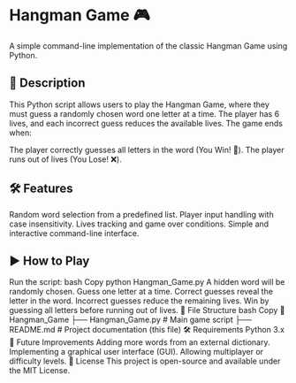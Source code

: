 # Hangman Game 🎮

A simple command-line implementation of the classic Hangman Game using Python.

## 📜 Description

This Python script allows users to play the Hangman Game, where they must guess a randomly chosen word one letter at a time. The player has 6 lives, and each incorrect guess reduces the available lives. The game ends when:

The player correctly guesses all letters in the word (You Win! 🎉).
The player runs out of lives (You Lose! ❌).
## 🛠 Features

Random word selection from a predefined list.
Player input handling with case insensitivity.
Lives tracking and game over conditions.
Simple and interactive command-line interface.
## ▶️ How to Play

Run the script:
bash
Copy
python Hangman_Game.py
A hidden word will be randomly chosen.
Guess one letter at a time.
Correct guesses reveal the letter in the word.
Incorrect guesses reduce the remaining lives.
Win by guessing all letters before running out of lives.
📂 File Structure
bash
Copy
📂 Hangman_Game
 ├── Hangman_Game.py  # Main game script
 ├── README.md        # Project documentation (this file)
🛠 Requirements
Python 3.x
🚀 Future Improvements
Adding more words from an external dictionary.
Implementing a graphical user interface (GUI).
Allowing multiplayer or difficulty levels.
📜 License
This project is open-source and available under the MIT License.
